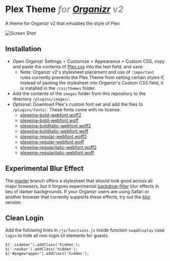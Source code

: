 # Plex Theme <i style=color:#999>for [Organizr](https://github.com/causefx/Organizr) v2</i>
A theme for Organizr v2 that emulates the style of Plex

![Screen Shot](https://raw.githubusercontent.com/Burry/organizr-v2-plex-theme/master/screenshot.jpeg "Screen Shot")

## Installation

- Open Organizr Settings > Customize > Appearance > Custom CSS, copy and paste the contents of [Plex.css](https://raw.githubusercontent.com/Burry/organizr-v2-plex-theme/master/Plex.css) into the text field, and save.
    - Note: Organizr v2's stylesheet placement and use of `!important` rules currently prevents the Plex Theme from setting certain styles if, instead of pasting the stylesheet into Organizr's Custom CSS field, it is installed in the `/css/themes` folder.
- Add the contents of the `images` folder from this repository to the directory `/plugins/images/`.
- *Optional*: Download Plex's custom font set and add the files to `/plugins/fonts/`. These fonts come with no license.
    - [plexeina-bold-webfont.woff2](https://www.plex.tv/wp-content/themes/plex/assets/fonts/plexeina-bold-webfont.woff2)
    - [plexeina-bold-webfont.woff](https://www.plex.tv/wp-content/themes/plex/assets/fonts/plexeina-bold-webfont.woff)
    - [plexeina-bolditalic-webfont.woff2](https://www.plex.tv/wp-content/themes/plex/assets/fonts/plexeina-bolditalic-webfont.woff2)
    - [plexeina-bolditalic-webfont.woff](https://www.plex.tv/wp-content/themes/plex/assets/fonts/plexeina-bolditalic-webfont.woff)
    - [plexeina-regular-webfont.woff2](https://www.plex.tv/wp-content/themes/plex/assets/fonts/plexeina-regular-webfont.woff2)
    - [plexeina-regular-webfont.woff](https://www.plex.tv/wp-content/themes/plex/assets/fonts/plexeina-regular-webfont.woff)
    - [plexeina-regularitalic-webfont.woff2](https://www.plex.tv/wp-content/themes/plex/assets/fonts/plexeina-regularitalic-webfont.woff2)
    - [plexeina-regularitalic-webfont.woff](https://www.plex.tv/wp-content/themes/plex/assets/fonts/plexeina-regularitalic-webfont.woff)

## Experimental Blur Effect

The [master](https://github.com/Burry/organizr-v2-plex-theme/tree/master) branch offers a stylesheet that should look good across all major browsers, but it forgoes experimental [backdrop-filter](https://developer.mozilla.org/en-US/docs/Web/CSS/backdrop-filter) blur effects in lieu of darker backgrounds. If your Organizr users are using Safari or another browser that currently supports these effects, try out the [blur](https://github.com/Burry/organizr-v2-plex-theme/tree/blur) version.

## Clean Login
Add the following lines in `/js/functions.js` inside function `swapDisplay` case `login` to hide all non-login UI elements for guests.

```
$('.sidebar').addClass('hidden');
$('.navbar').addClass('hidden');
$('#pagewrapper').addClass('hidden');
```
